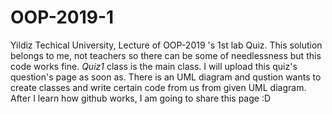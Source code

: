 # OOP-2019-1
Yildiz Techical University, Lecture of OOP-2019 's 1st lab Quiz. 
This solution belongs to me, not teachers so there can be some of needlessness but this code works fine.
*Quiz1* class is the main class.
I will upload this quiz's question's page as soon as. There is an UML diagram and qustion wants to create classes and write certain code from us from given UML diagram. After I learn how github works, I am going to share this page :D   

